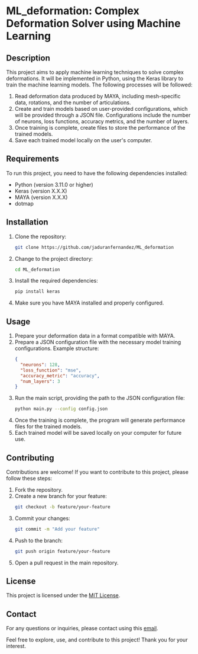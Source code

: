 # ML_deformation: Complex Deformation Solver using Machine Learning

## Description
This project aims to apply machine learning techniques to solve complex deformations. It will be implemented in Python, using the Keras library to train the machine learning models. The following processes will be followed:

1. Read deformation data produced by MAYA, including mesh-specific data, rotations, and the number of articulations.
2. Create and train models based on user-provided configurations, which will be provided through a JSON file. Configurations include the number of neurons, loss functions, accuracy metrics, and the number of layers.
3. Once training is complete, create files to store the performance of the trained models.
4. Save each trained model locally on the user's computer.

## Requirements
To run this project, you need to have the following dependencies installed:

- Python (version 3.11.0 or higher)
- Keras (version X.X.X)
- MAYA (version X.X.X)
- dotmap

## Installation
1. Clone the repository:
   ```bash
   git clone https://github.com/jaduranfernandez/ML_deformation
   ```
2. Change to the project directory:
   ```bash
   cd ML_deformation
   ```
3. Install the required dependencies:
   ```bash
   pip install keras
   ```
4. Make sure you have MAYA installed and properly configured.

## Usage
1. Prepare your deformation data in a format compatible with MAYA.
2. Prepare a JSON configuration file with the necessary model training configurations. Example structure:
   ```json
   {
     "neurons": 128,
     "loss_function": "mse",
     "accuracy_metric": "accuracy",
     "num_layers": 3
   }
   ```
3. Run the main script, providing the path to the JSON configuration file:
   ```bash
   python main.py --config config.json
   ```
4. Once the training is complete, the program will generate performance files for the trained models.
5. Each trained model will be saved locally on your computer for future use.

## Contributing
Contributions are welcome! If you want to contribute to this project, please follow these steps:

1. Fork the repository.
2. Create a new branch for your feature:
   ```bash
   git checkout -b feature/your-feature
   ```
3. Commit your changes:
   ```bash
   git commit -m "Add your feature"
   ```
4. Push to the branch:
   ```bash
   git push origin feature/your-feature
   ```
5. Open a pull request in the main repository.

## License
This project is licensed under the [MIT License](https://opensource.org/licenses/MIT).

## Contact
For any questions or inquiries, please contact using this [email](mailto:jaduranfernandez@outlook.es).

Feel free to explore, use, and contribute to this project! Thank you for your interest.